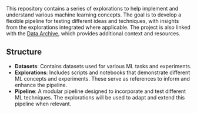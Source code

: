 This repository contains a series of explorations to help implement and understand various machine learning concepts. The goal is to develop a flexible pipeline for testing different ideas and techniques, with insights from the explorations integrated where applicable. The project is also linked with the [Data Archive](https://github.com/rhyslwells/Data-Archive), which provides additional context and resources.

## Structure

- **Datasets**: Contains datasets used for various ML tasks and experiments.
- **Explorations**: Includes scripts and notebooks that demonstrate different ML concepts and experiments. These serve as references to inform and enhance the pipeline.
- **Pipeline**: A modular pipeline designed to incorporate and test different ML techniques. The explorations will be used to adapt and extend this pipeline when relevant.


